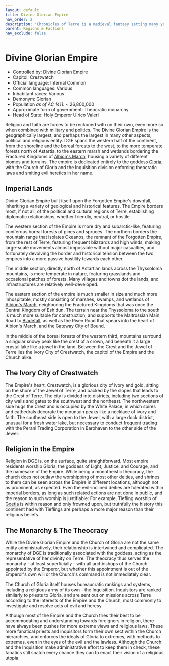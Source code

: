 ```yaml
---
layout: default
title: Divine Glorian Empire
nav_order: 2
description: "Chronicles of Terre is a medieval fantasy setting many years in the writing."
parent: Regions & Factions
nav_exclude: false
---
```


# Divine Glorian Empire

- Controlled by: Divine Glorian Empire
- Capitol: Crestwatch
- Official language: Infernal Common
- Common languages: Various
- Inhabitant races: Various
- Demonym: Glorian
- Population *as of AC 1411*: ~ 26,800,000
- Approximate form of government: Theocratic monarchy
- Head of State: Holy Emperor Ulrico Valeri

Religion and faith are forces to be reckoned with on their own, even more so when combined with military and politics. The Divine Glorian Empire is the geographically largest, and perhaps the largest in many other aspects, political and religious entity. DGE spans the western half of the continent, from the shoreline and the boreal forests to the west, to the more temperate forests north of Astartia, to the eastern marsh and wetlands bordering the Fractured Kingdoms of [Albion's March](Fracture), housing a variety of different biomes and terrains. The empire is dedicated entirely to the goddess [Gloria](../religion/maioris/Gloria), with the Church of Gloria and the Inquisition division enforcing theocratic laws and smiting evil heretics in her name.

## Imperial Lands

Divine Glorian Empire built itself upon the Forgotten Empire's downfall, inheriting a variety of geological and historical features. The Empire borders most, if not all, of the political and cultural regions of Terre, establishing diplomatic relationships, whether friendly, neutral, or hostile.

The western section of the Empire is more dry and subarctic-like, featuring coniferous boreal forests of pines and spruces. The northern borders the mountain range that isolates Okeanos, the remnant of the Forgotten Empire, from the rest of Terre, featuring frequent blizzards and high winds, making large-scale movements almost impossible without major casualties, and fortunately devolving the border and historical tension between the two empires into a more passive hostility towards each other.

The middle section, directly north of Astartian lands across the Thyssoloma mountains, is more temperate in nature, featuring grasslands and occasional patches of forests. Many villages and towns dot the lands, and infrastructures are relatively well-developed.

The eastern section of the empire is much smaller in size and much more inhospitable, mostly consisting of marshes, swamps, and wetlands of [Albion's March](Fracture), neighboring the Fractured Kingdoms that was once the Central Kingdom of Esh'dun. The terrain near the Thyssoloma to the south is much more suitable for construction, and supports the Maltrossian Main Road to [Bladefall](Bladefall), as well as the Risen Road that spears into the heart of Albion's March, and the Gateway City of Bound.

In the middle of the boreal forests of the western third, mountains surround a singular snowy peak like the crest of a crown, and beneath it a large crystal lake like a jewel in the land. Between the Crest and the Jewel of Terre lies the Ivory City of Crestwatch, the capitol of the Empire and the Church alike.

## The Ivory City of Crestwatch

The Empire's heart, Crestwatch, is a glorious city of ivory and gold, sitting on the shore of the Jewel of Terre, and backed by the slopes that leads to the Crest of Terre. The city is divided into districts, including two sections of city walls and gates to the southwest and the northeast. The northwestern side hugs the Crest and is occupied by the White Palace, in which spires and cathedrals decorate the mountain peaks like a necklace of ivory and faith. The southeast side is open to the Jewel, with a large dock district, unusual for a fresh water lake, but necessary to conduct frequent trading with the Perani Trading Corporation in Barohaven to the other side of the Jewel.

## Religion in the Empire

Religion in DGE is, on the surface, quite straightforward. Most empire residents worship Gloria, the goddess of Light, Justice, and Courage, and the namesake of the Empire. While being a monotheistic theocracy, the church does not outlaw the worshipping of most other deities, and shrines to them can be seen across the Empire in different locations, although not as prominent, as expected. Even the evil-inclined deities are tolerated within imperial borders, as long as such related actions are not done in public, and the reason to such worship is justifiable: For example, Tiefling worship of [Goetia](../religion/maioris/Goetia) is within reason and only frowned upon, but truthfully the history this continent had with Tieflings are perhaps a more major reason than their religious beliefs.

## The Monarchy & The Theocracy

While the Divine Glorian Empire and the Church of Gloria are not the same entity administratively, their relationship is intertwined and complicated. The monarchy of DGE is traditionally associated with the goddess, acting as the representative of her divinity on Terre. The theocracy thus serves the monarchy - at least superficially - with all archbishops of the Church appointed by the Emperor, but whether this appointment is out of the Emperor's own will or the Church's command is not immediately clear.

The Church of Gloria itself houses bureaucratic rankings and systems, including a religious army of its own - the Inquisition. Inquisitors are ranked similarly to priests to Gloria, and are sent out on missions across Terre according to the interests of the Empire and the Church, most commonly to investigate and resolve acts of evil and heresy.

Although most of the Empire and the Church tries their best to be accommodating and understanding towards foreigners in religion, there have always been pushes for more extreme views and religious laws. These more fanatical priests and inquisitors form their own sect within the Church hierarchies, and enforces the ideals of Gloria to extremes, with methods to extremes, even in the eyes of the evil and the lawless. Although the Church and the Inquisition make administrative effort to keep them in check, these fanatics still snatch every chance they can to enact their vision of a religious utopia.